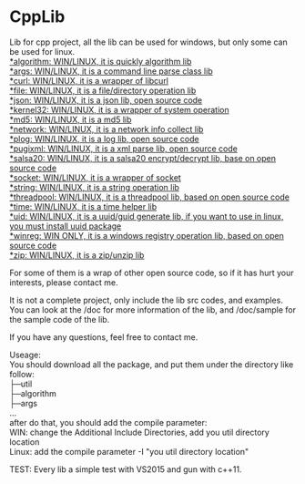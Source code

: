 # CppLib
Lib for cpp project, all the lib can be used for windows, but only some can be used for linux.<br/>
[*algorithm: WIN/LINUX, it is quickly algorithm lib](https://github.com/machenjie/CppLib/tree/master/algorithm)<br/>
[*args: WIN/LINUX, it is a command line parse class lib](https://github.com/machenjie/CppLib/tree/master/args)<br/>
[*curl: WIN/LINUX, it is a wrapper of libcurl](https://github.com/machenjie/CppLib/tree/master/curl)<br/>
[*file: WIN/LINUX, it is a file/directory operation lib](https://github.com/machenjie/CppLib/tree/master/file)<br/>
[*json: WIN/LINUX, it is a json lib, open source code](https://github.com/machenjie/CppLib/tree/master/json)<br/>
[*kernel32: WIN/LINUX, it is a wrapper of system operation](https://github.com/machenjie/CppLib/tree/master/kernel32)<br/>
[*md5: WIN/LINUX, it is a md5 lib](https://github.com/machenjie/CppLib/tree/master/md5)<br/>
[*network: WIN/LINUX, it is a network info collect lib](https://github.com/machenjie/CppLib/tree/master/network)<br/>
[*plog: WIN/LINUX, it is a log lib, open source code](https://github.com/machenjie/CppLib/tree/master/plog)<br/>
[*pugixml: WIN/LINUX, it is a xml parse lib, open source code](https://github.com/machenjie/CppLib/tree/master/pugixml)<br/>
[*salsa20: WIN/LINUX, it is a salsa20 encrypt/decrypt lib, base on open source code](https://github.com/machenjie/CppLib/tree/master/salsa20)<br/>
[*socket: WIN/LINUX, it is a wrapper of socket](https://github.com/machenjie/CppLib/tree/master/socket)<br/>
[*string: WIN/LINUX, it is a string operation lib](https://github.com/machenjie/CppLib/tree/master/string)<br/>
[*threadpool: WIN/LINUX, it is a threadpool lib, based on open source code](https://github.com/machenjie/CppLib/tree/master/threadpool)<br/>
[*time: WIN/LINUX, it is a time helper lib](https://github.com/machenjie/CppLib/tree/master/time)<br/>
[*uid: WIN/LINUX, it is a uuid/guid generate lib, if you want to use in linux, you must install uuid package](https://github.com/machenjie/CppLib/tree/master/uid)<br/>
[*winreg: WIN ONLY, it is a windows registry operation lib, based on open source code](https://github.com/machenjie/CppLib/tree/master/winreg)<br/>
[*zip: WIN/LINUX, it is a zip/unzip lib](https://github.com/machenjie/CppLib/tree/master/zip)<br/>

For some of them is a wrap of other open source code, so if it has hurt your interests, please contact me.

It is not a complete project, only include the lib src codes, and examples. You can look at the <lib name>/doc for more information of the lib, and <lib name>/doc/sample for the sample code of the lib.

If you have any questions, feel free to contact me.

Useage:<br/>
You should download all the package, and put them under the directory like follow:<br/>
├─util<br/>
  ├─algorithm<br/>
  ├─args<br/>
  ...<br/>
after do that, you should add the compile parameter:<br/>
  WIN: change the Additional Include Directories, add you util directory location<br/>
  Linux: add the compile parameter -I "you util directory location"<br/>

TEST:
Every lib a simple test with VS2015 and gun with c++11.
